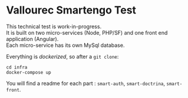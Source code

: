 # Vallourec Smartengo Test

This technical test is work-in-progress.  
It is built on two micro-services (Node, PHP/SF) and one front end application (Angular).  
Each micro-service has its own MySql database.  

Everything is _dockerized_, so after a `git clone`:

	cd infra
	docker-compose up

You will find a readme for each part : `smart-auth`, `smart-doctrina`, `smart-front`.
